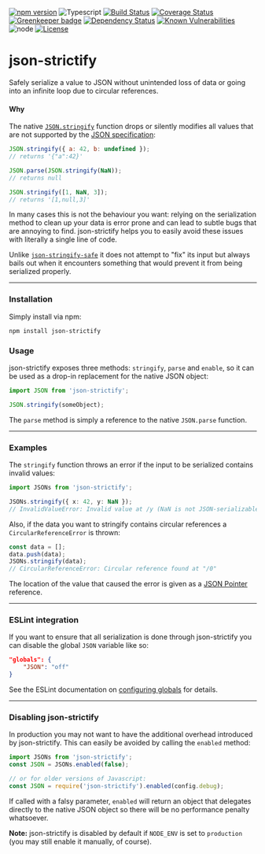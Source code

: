 [![npm version](http://img.shields.io/npm/v/json-strictify.svg)](http://badge.fury.io/js/json-strictify)
![Typescript](https://img.shields.io/badge/%3C%2F%3E-TypeScript-blue.svg)
[![Build Status](http://img.shields.io/travis/pigulla/json-strictify.svg)](https://travis-ci.org/pigulla/json-strictify)
[![Coverage Status](https://img.shields.io/coveralls/pigulla/json-strictify.svg)](https://coveralls.io/r/pigulla/json-strictify)
[![Greenkeeper badge](https://badges.greenkeeper.io/pigulla/json-strictify.svg)](https://greenkeeper.io/)
[![Dependency Status](https://david-dm.org/pigulla/json-strictify.svg)](https://david-dm.org/pigulla/json-strictify)
[![Known Vulnerabilities](https://snyk.io/test/github/pigulla/json-strictify/badge.svg)](https://snyk.io/test/github/pigulla/json-strictify)
![node](https://img.shields.io/node/v/json-strictify.svg)
[![License](https://img.shields.io/npm/l/json-strictify.svg)](https://github.com/pigulla/json-strictify/blob/master/LICENSE)

# json-strictify

Safely serialize a value to JSON without unintended loss of data or going into an infinite loop due to circular references.

#### Why

The native [`JSON.stringify`](https://developer.mozilla.org/en-US/docs/Web/JavaScript/Reference/Global_Objects/JSON/stringify) function drops or silently modifies all values that are not supported by the [JSON specification](http://www.ecma-international.org/publications/files/ECMA-ST/ECMA-404.pdf):

```js
JSON.stringify({ a: 42, b: undefined });
// returns '{"a":42}'

JSON.parse(JSON.stringify(NaN));
// returns null

JSON.stringify([1, NaN, 3]);
// returns '[1,null,3]'
```

In many cases this is not the behaviour you want: relying on the serialization method to clean up your data is error prone and can lead to subtle bugs that are annoying to find. json-strictify helps you to easily avoid these issues with literally a single line of code.

Unlike [`json-stringify-safe`](https://www.npmjs.org/package/json-stringify-safe) it does not attempt to "fix" its input but always bails out when it encounters something that would prevent it from being serialized properly.

---

### Installation

Simply install via npm:
```
npm install json-strictify
```

### Usage

json-strictify exposes three methods: `stringify`, `parse` and `enable`, so it can be used as a drop-in replacement for the native JSON object:

```typescript
import JSON from 'json-strictify';

JSON.stringify(someObject);
```

The `parse` method is simply a reference to the native `JSON.parse` function.

---

### Examples

The `stringify` function throws an error if the input to be serialized contains invalid values:
```typescript
import JSONs from 'json-strictify';

JSONs.stringify({ x: 42, y: NaN });
// InvalidValueError: Invalid value at /y (NaN is not JSON-serializable)
```

Also, if the data you want to stringify contains circular references a `CircularReferenceError` is thrown:
```typescript
const data = [];
data.push(data);
JSONs.stringify(data);
// CircularReferenceError: Circular reference found at "/0"
```

The location of the value that caused the error is given as a [JSON Pointer](http://tools.ietf.org/html/rfc6901) reference.

---

### ESLint integration

If you want to ensure that all serialization is done through json-strictify you can disable the global `JSON` variable like so:
```json
"globals": {
    "JSON": "off"
}
```
See the ESLint documentation on [configuring globals](https://eslint.org/docs/user-guide/configuring#specifying-globals) for details.

---

### Disabling json-strictify

In production you may not want to have the additional overhead introduced by json-strictify. This can easily be avoided by calling the `enabled` method:

```typescript
import JSONs from 'json-strictify';
const JSON = JSONs.enabled(false);

// or for older versions of Javascript:
const JSON = require('json-strictify').enabled(config.debug);
```

If called with a falsy parameter, `enabled` will return an object that delegates directly to the native JSON object so there will be no performance penalty whatsoever.

**Note:** json-strictify is disabled by default if `NODE_ENV` is set to `production` (you may still enable it manually, of course).  
